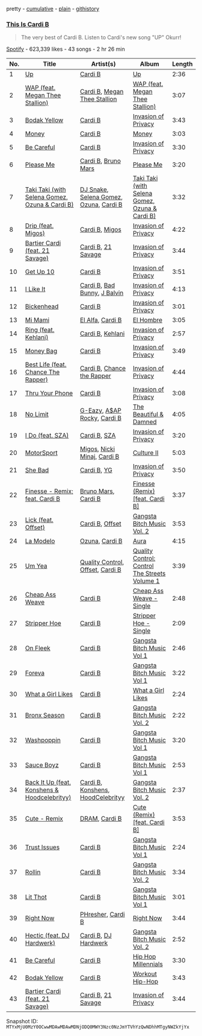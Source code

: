 pretty - [cumulative](/playlists/cumulative/37i9dQZF1DWXXQuxfjYVxb.md) - [plain](/playlists/plain/37i9dQZF1DWXXQuxfjYVxb) - [githistory](https://github.githistory.xyz/mackorone/spotify-playlist-archive/blob/main/playlists/plain/37i9dQZF1DWXXQuxfjYVxb)

### [This Is Cardi B](https://open.spotify.com/playlist/37i9dQZF1DWXXQuxfjYVxb)

> The very best of Cardi B\. Listen to Cardi's new song  "UP" Okurr!

[Spotify](https://open.spotify.com/user/spotify) - 623,339 likes - 43 songs - 2 hr 26 min

| No. | Title | Artist(s) | Album | Length |
|---|---|---|---|---|
| 1 | [Up](https://open.spotify.com/track/1XXimziG1uhM0eDNCZCrUl) | [Cardi B](https://open.spotify.com/artist/4kYSro6naA4h99UJvo89HB) | [Up](https://open.spotify.com/album/5BNrcvfbLyADks4RXPW7VP) | 2:36 |
| 2 | [WAP \(feat\. Megan Thee Stallion\)](https://open.spotify.com/track/4Oun2ylbjFKMPTiaSbbCih) | [Cardi B](https://open.spotify.com/artist/4kYSro6naA4h99UJvo89HB), [Megan Thee Stallion](https://open.spotify.com/artist/181bsRPaVXVlUKXrxwZfHK) | [WAP \(feat\. Megan Thee Stallion\)](https://open.spotify.com/album/2ogiazbrNEx0kQHGl5ZBTQ) | 3:07 |
| 3 | [Bodak Yellow](https://open.spotify.com/track/6KBYefIoo7KydImq1uUQlL) | [Cardi B](https://open.spotify.com/artist/4kYSro6naA4h99UJvo89HB) | [Invasion of Privacy](https://open.spotify.com/album/4KdtEKjY3Gi0mKiSdy96ML) | 3:43 |
| 4 | [Money](https://open.spotify.com/track/2GGMabyHXnJmjY6CXhhB2e) | [Cardi B](https://open.spotify.com/artist/4kYSro6naA4h99UJvo89HB) | [Money](https://open.spotify.com/album/2drqVzCt52KiDxKgl0Rq0P) | 3:03 |
| 5 | [Be Careful](https://open.spotify.com/track/2Yl4OmDby9iitgNWZPwxkd) | [Cardi B](https://open.spotify.com/artist/4kYSro6naA4h99UJvo89HB) | [Invasion of Privacy](https://open.spotify.com/album/4KdtEKjY3Gi0mKiSdy96ML) | 3:30 |
| 6 | [Please Me](https://open.spotify.com/track/0PG9fbaaHFHfre2gUVo7AN) | [Cardi B](https://open.spotify.com/artist/4kYSro6naA4h99UJvo89HB), [Bruno Mars](https://open.spotify.com/artist/0du5cEVh5yTK9QJze8zA0C) | [Please Me](https://open.spotify.com/album/5a4sJJ3qjn6hqRsvm0Veso) | 3:20 |
| 7 | [Taki Taki \(with Selena Gomez, Ozuna & Cardi B\)](https://open.spotify.com/track/4w8niZpiMy6qz1mntFA5uM) | [DJ Snake](https://open.spotify.com/artist/540vIaP2JwjQb9dm3aArA4), [Selena Gomez](https://open.spotify.com/artist/0C8ZW7ezQVs4URX5aX7Kqx), [Ozuna](https://open.spotify.com/artist/1i8SpTcr7yvPOmcqrbnVXY), [Cardi B](https://open.spotify.com/artist/4kYSro6naA4h99UJvo89HB) | [Taki Taki \(with Selena Gomez, Ozuna & Cardi B\)](https://open.spotify.com/album/0ZHyvPke0EcVt6rYA8Ins3) | 3:32 |
| 8 | [Drip \(feat\. Migos\)](https://open.spotify.com/track/2qcG0nZ6S3zZV0UrkY5nFo) | [Cardi B](https://open.spotify.com/artist/4kYSro6naA4h99UJvo89HB), [Migos](https://open.spotify.com/artist/6oMuImdp5ZcFhWP0ESe6mG) | [Invasion of Privacy](https://open.spotify.com/album/4KdtEKjY3Gi0mKiSdy96ML) | 4:22 |
| 9 | [Bartier Cardi \(feat\. 21 Savage\)](https://open.spotify.com/track/0dIoGTQXDh1wVnhIiSyYEa) | [Cardi B](https://open.spotify.com/artist/4kYSro6naA4h99UJvo89HB), [21 Savage](https://open.spotify.com/artist/1URnnhqYAYcrqrcwql10ft) | [Invasion of Privacy](https://open.spotify.com/album/4KdtEKjY3Gi0mKiSdy96ML) | 3:44 |
| 10 | [Get Up 10](https://open.spotify.com/track/7p2ewixAShLpjDZrnzZK7c) | [Cardi B](https://open.spotify.com/artist/4kYSro6naA4h99UJvo89HB) | [Invasion of Privacy](https://open.spotify.com/album/4KdtEKjY3Gi0mKiSdy96ML) | 3:51 |
| 11 | [I Like It](https://open.spotify.com/track/58q2HKrzhC3ozto2nDdN4z) | [Cardi B](https://open.spotify.com/artist/4kYSro6naA4h99UJvo89HB), [Bad Bunny](https://open.spotify.com/artist/4q3ewBCX7sLwd24euuV69X), [J Balvin](https://open.spotify.com/artist/1vyhD5VmyZ7KMfW5gqLgo5) | [Invasion of Privacy](https://open.spotify.com/album/4KdtEKjY3Gi0mKiSdy96ML) | 4:13 |
| 12 | [Bickenhead](https://open.spotify.com/track/17Yq72h0p15OhCbZ5lJ5gd) | [Cardi B](https://open.spotify.com/artist/4kYSro6naA4h99UJvo89HB) | [Invasion of Privacy](https://open.spotify.com/album/4KdtEKjY3Gi0mKiSdy96ML) | 3:01 |
| 13 | [Mi Mami](https://open.spotify.com/track/5NbmeIxqXL0MCT5VQDj5eZ) | [El Alfa](https://open.spotify.com/artist/2oQX8QiMXOyuqbcZEFsZfm), [Cardi B](https://open.spotify.com/artist/4kYSro6naA4h99UJvo89HB) | [El Hombre](https://open.spotify.com/album/5hzbgBTxfikktf9cOvggGF) | 3:05 |
| 14 | [Ring \(feat\. Kehlani\)](https://open.spotify.com/track/5DfWF0jqMgZDCiu9zJENTA) | [Cardi B](https://open.spotify.com/artist/4kYSro6naA4h99UJvo89HB), [Kehlani](https://open.spotify.com/artist/0cGUm45nv7Z6M6qdXYQGTX) | [Invasion of Privacy](https://open.spotify.com/album/4KdtEKjY3Gi0mKiSdy96ML) | 2:57 |
| 15 | [Money Bag](https://open.spotify.com/track/1vBeIXlzbAieGoDqInav5j) | [Cardi B](https://open.spotify.com/artist/4kYSro6naA4h99UJvo89HB) | [Invasion of Privacy](https://open.spotify.com/album/4KdtEKjY3Gi0mKiSdy96ML) | 3:49 |
| 16 | [Best Life \(feat\. Chance The Rapper\)](https://open.spotify.com/track/00B7TZ0Xawar6NZ00JFomN) | [Cardi B](https://open.spotify.com/artist/4kYSro6naA4h99UJvo89HB), [Chance the Rapper](https://open.spotify.com/artist/1anyVhU62p31KFi8MEzkbf) | [Invasion of Privacy](https://open.spotify.com/album/4KdtEKjY3Gi0mKiSdy96ML) | 4:44 |
| 17 | [Thru Your Phone](https://open.spotify.com/track/74cVJfmK18rhWnscIpGXjt) | [Cardi B](https://open.spotify.com/artist/4kYSro6naA4h99UJvo89HB) | [Invasion of Privacy](https://open.spotify.com/album/4KdtEKjY3Gi0mKiSdy96ML) | 3:08 |
| 18 | [No Limit](https://open.spotify.com/track/2DQ1ITjI0YoLFzuADN1ZBW) | [G\-Eazy](https://open.spotify.com/artist/02kJSzxNuaWGqwubyUba0Z), [A$AP Rocky](https://open.spotify.com/artist/13ubrt8QOOCPljQ2FL1Kca), [Cardi B](https://open.spotify.com/artist/4kYSro6naA4h99UJvo89HB) | [The Beautiful & Damned](https://open.spotify.com/album/1VAc77UvK5wj8ZSWCo3V2b) | 4:05 |
| 19 | [I Do \(feat\. SZA\)](https://open.spotify.com/track/1f5PNhkNgUpvDEeZfcIlO1) | [Cardi B](https://open.spotify.com/artist/4kYSro6naA4h99UJvo89HB), [SZA](https://open.spotify.com/artist/7tYKF4w9nC0nq9CsPZTHyP) | [Invasion of Privacy](https://open.spotify.com/album/4KdtEKjY3Gi0mKiSdy96ML) | 3:20 |
| 20 | [MotorSport](https://open.spotify.com/track/4wFjTWCunQFKtukqrNijEt) | [Migos](https://open.spotify.com/artist/6oMuImdp5ZcFhWP0ESe6mG), [Nicki Minaj](https://open.spotify.com/artist/0hCNtLu0JehylgoiP8L4Gh), [Cardi B](https://open.spotify.com/artist/4kYSro6naA4h99UJvo89HB) | [Culture II](https://open.spotify.com/album/7fd7SEK25VS3gJAUgSwL6y) | 5:03 |
| 21 | [She Bad](https://open.spotify.com/track/0CfmNX2TXk7yoJqHJiixnp) | [Cardi B](https://open.spotify.com/artist/4kYSro6naA4h99UJvo89HB), [YG](https://open.spotify.com/artist/0A0FS04o6zMoto8OKPsDwY) | [Invasion of Privacy](https://open.spotify.com/album/4KdtEKjY3Gi0mKiSdy96ML) | 3:50 |
| 22 | [Finesse \- Remix; feat\. Cardi B](https://open.spotify.com/track/3Vo4wInECJQuz9BIBMOu8i) | [Bruno Mars](https://open.spotify.com/artist/0du5cEVh5yTK9QJze8zA0C), [Cardi B](https://open.spotify.com/artist/4kYSro6naA4h99UJvo89HB) | [Finesse \(Remix\) \[feat\. Cardi B\]](https://open.spotify.com/album/3mumK2ar9b4JPhVOZR0V2p) | 3:37 |
| 23 | [Lick \(feat\. Offset\)](https://open.spotify.com/track/5XdHz3HfGGOsvdhe06oxts) | [Cardi B](https://open.spotify.com/artist/4kYSro6naA4h99UJvo89HB), [Offset](https://open.spotify.com/artist/4DdkRBBYG6Yk9Ka8tdJ9BW) | [Gangsta Bitch Music Vol\. 2](https://open.spotify.com/album/47IM97GbpNyDREWlr2HtNM) | 3:53 |
| 24 | [La Modelo](https://open.spotify.com/track/2SbzdGpOKlH3HIAGTWTbwU) | [Ozuna](https://open.spotify.com/artist/1i8SpTcr7yvPOmcqrbnVXY), [Cardi B](https://open.spotify.com/artist/4kYSro6naA4h99UJvo89HB) | [Aura](https://open.spotify.com/album/0SukGZiXMtmsZoxstkBtNR) | 4:15 |
| 25 | [Um Yea](https://open.spotify.com/track/6XTetcNx1W6CKG0lSSnvrq) | [Quality Control](https://open.spotify.com/artist/6i392l38cR3uBPF0DbNs7S), [Offset](https://open.spotify.com/artist/4DdkRBBYG6Yk9Ka8tdJ9BW), [Cardi B](https://open.spotify.com/artist/4kYSro6naA4h99UJvo89HB) | [Quality Control: Control The Streets Volume 1](https://open.spotify.com/album/07Jvk8tGuaMhR4H72znlLJ) | 3:39 |
| 26 | [Cheap Ass Weave](https://open.spotify.com/track/1KTkfG53uAWmD5AknK8qWY) | [Cardi B](https://open.spotify.com/artist/4kYSro6naA4h99UJvo89HB) | [Cheap Ass Weave \- Single](https://open.spotify.com/album/5Ixfxd50clmGkqX5ZsfIrz) | 2:48 |
| 27 | [Stripper Hoe](https://open.spotify.com/track/2g5TgTjDM64RjrPL5eC0Q1) | [Cardi B](https://open.spotify.com/artist/4kYSro6naA4h99UJvo89HB) | [Stripper Hoe \- Single](https://open.spotify.com/album/1fFUujB5tYMc1ar0VMvAhr) | 2:09 |
| 28 | [On Fleek](https://open.spotify.com/track/67co9ZN8NRGnB7tiaF8yen) | [Cardi B](https://open.spotify.com/artist/4kYSro6naA4h99UJvo89HB) | [Gangsta Bitch Music Vol 1](https://open.spotify.com/album/4hRSrC7bRqBqDDSfhe5qRO) | 2:46 |
| 29 | [Foreva](https://open.spotify.com/track/5mwQ8wQElaMO1joDd5vtwd) | [Cardi B](https://open.spotify.com/artist/4kYSro6naA4h99UJvo89HB) | [Gangsta Bitch Music Vol 1](https://open.spotify.com/album/4hRSrC7bRqBqDDSfhe5qRO) | 3:22 |
| 30 | [What a Girl Likes](https://open.spotify.com/track/7LLJoOUTcfaZDrFTZgmtE3) | [Cardi B](https://open.spotify.com/artist/4kYSro6naA4h99UJvo89HB) | [What a Girl Likes](https://open.spotify.com/album/4uVh0v1aUwlSPeKWINQDLa) | 2:24 |
| 31 | [Bronx Season](https://open.spotify.com/track/5rsH1ezDwyf4o8JJguPgRc) | [Cardi B](https://open.spotify.com/artist/4kYSro6naA4h99UJvo89HB) | [Gangsta Bitch Music Vol\. 2](https://open.spotify.com/album/47IM97GbpNyDREWlr2HtNM) | 2:22 |
| 32 | [Washpoppin](https://open.spotify.com/track/4GDhJN2w2fLMovXBvjWywV) | [Cardi B](https://open.spotify.com/artist/4kYSro6naA4h99UJvo89HB) | [Gangsta Bitch Music Vol 1](https://open.spotify.com/album/4hRSrC7bRqBqDDSfhe5qRO) | 3:20 |
| 33 | [Sauce Boyz](https://open.spotify.com/track/5W8U3zV3xjeZL0gjKapWxZ) | [Cardi B](https://open.spotify.com/artist/4kYSro6naA4h99UJvo89HB) | [Gangsta Bitch Music Vol 1](https://open.spotify.com/album/4hRSrC7bRqBqDDSfhe5qRO) | 2:53 |
| 34 | [Back It Up \(feat\. Konshens & Hoodcelebrityy\)](https://open.spotify.com/track/6J4khM5qxAUjCsxoURWem1) | [Cardi B](https://open.spotify.com/artist/4kYSro6naA4h99UJvo89HB), [Konshens](https://open.spotify.com/artist/3nwYsifpwrKmCIpw4i0HDW), [HoodCelebrityy](https://open.spotify.com/artist/5t6cgFa6vbJbNuxUTgT1L9) | [Gangsta Bitch Music Vol\. 2](https://open.spotify.com/album/47IM97GbpNyDREWlr2HtNM) | 2:37 |
| 35 | [Cute \- Remix](https://open.spotify.com/track/0s12zeNh080RjPnV8gWngY) | [DRAM](https://open.spotify.com/artist/5M0lbkGluOPXLeFjApw8r8), [Cardi B](https://open.spotify.com/artist/4kYSro6naA4h99UJvo89HB) | [Cute \(Remix\) \[feat\. Cardi B\]](https://open.spotify.com/album/3AquWPa5RWSiV4PTUuzXXI) | 3:53 |
| 36 | [Trust Issues](https://open.spotify.com/track/4cxKwt0mdy35povvGlyirE) | [Cardi B](https://open.spotify.com/artist/4kYSro6naA4h99UJvo89HB) | [Gangsta Bitch Music Vol 1](https://open.spotify.com/album/4hRSrC7bRqBqDDSfhe5qRO) | 2:24 |
| 37 | [Rollin](https://open.spotify.com/track/5FY4uYtImpQporoncKhclK) | [Cardi B](https://open.spotify.com/artist/4kYSro6naA4h99UJvo89HB) | [Gangsta Bitch Music Vol\. 2](https://open.spotify.com/album/47IM97GbpNyDREWlr2HtNM) | 3:34 |
| 38 | [Lit Thot](https://open.spotify.com/track/0kfumbp5lPQvPrMTrqsaNv) | [Cardi B](https://open.spotify.com/artist/4kYSro6naA4h99UJvo89HB) | [Gangsta Bitch Music Vol 1](https://open.spotify.com/album/4hRSrC7bRqBqDDSfhe5qRO) | 3:01 |
| 39 | [Right Now](https://open.spotify.com/track/4fc7s6ducbIc1gpaHqLJfJ) | [PHresher](https://open.spotify.com/artist/0FTrIsp2Mg7Bkf8eXQrISa), [Cardi B](https://open.spotify.com/artist/4kYSro6naA4h99UJvo89HB) | [Right Now](https://open.spotify.com/album/6zfTXn9P1NS9Vapp9mA7QY) | 3:44 |
| 40 | [Hectic \(feat\. DJ Hardwerk\)](https://open.spotify.com/track/6GBEjkFlNzM2trwa8rgnIU) | [Cardi B](https://open.spotify.com/artist/4kYSro6naA4h99UJvo89HB), [DJ Hardwerk](https://open.spotify.com/artist/5eX67XYPPv11MhDIdIoCN4) | [Gangsta Bitch Music Vol\. 2](https://open.spotify.com/album/47IM97GbpNyDREWlr2HtNM) | 2:52 |
| 41 | [Be Careful](https://open.spotify.com/track/7GC5lsImioJu5DLUF3Sj0U) | [Cardi B](https://open.spotify.com/artist/4kYSro6naA4h99UJvo89HB) | [Hip Hop Millennials](https://open.spotify.com/album/5XbNM7tm5uidGzfxCQbJ0Q) | 3:30 |
| 42 | [Bodak Yellow](https://open.spotify.com/track/5HJVxXaEPzAyuWaUVrYCs6) | [Cardi B](https://open.spotify.com/artist/4kYSro6naA4h99UJvo89HB) | [Workout Hip\-Hop](https://open.spotify.com/album/1qZeX7Pp3WQTaWF6BygaER) | 3:43 |
| 43 | [Bartier Cardi \(feat\. 21 Savage\)](https://open.spotify.com/track/0dIoGTQXDh1wVnhIiSyYEa) | [Cardi B](https://open.spotify.com/artist/4kYSro6naA4h99UJvo89HB), [21 Savage](https://open.spotify.com/artist/1URnnhqYAYcrqrcwql10ft) | [Invasion of Privacy](https://open.spotify.com/album/4KdtEKjY3Gi0mKiSdy96ML) | 3:44 |

Snapshot ID: `MTYxMjU0MzY0OCwwMDAwMDAwMDNjODQ0MWY3Nzc0NzJmYTVhYzQwNDhhMTgyNWZkYjYx`

